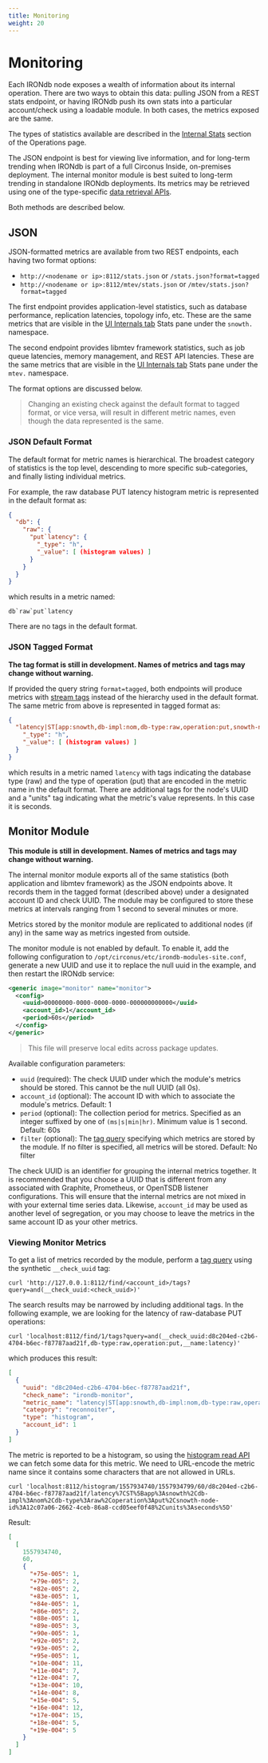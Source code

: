 ```yaml
---
title: Monitoring
weight: 20
---
```


# Monitoring

Each IRONdb node exposes a wealth of information about its internal operation.
There are two ways to obtain this data: pulling JSON from a REST stats
endpoint, or having IRONdb push its own stats into a particular account/check
using a loadable module. In both cases, the metrics exposed are the same.

The types of statistics available are described in the [Internal
Stats](/irondb/administration/operations/#stats) section of the Operations page.

The JSON endpoint is best for viewing live information, and
for long-term trending when IRONdb is part of a full Circonus Inside,
on-premises deployment. The internal monitor module is best suited to
long-term trending in standalone IRONdb deployments. Its metrics may be
retrieved using one of the type-specific [data retrieval
APIs](/irondb/api/data-retrieval/).

Both methods are described below.

## JSON

JSON-formatted metrics are available from two REST endpoints, each having two
format options:
* `http://<nodename or ip>:8112/stats.json` or `/stats.json?format=tagged`
* `http://<nodename or ip>:8112/mtev/stats.json` or `/mtev/stats.json?format=tagged`

The first endpoint provides application-level statistics, such as database
performance, replication latencies, topology info, etc. These are the same
metrics that are visible in the [UI Internals
tab](/irondb/administration/operations/#internals-tab) Stats pane under the `snowth.` namespace.

The second endpoint provides libmtev framework statistics, such as job queue
latencies, memory management, and REST API latencies. These are the same
metrics that are visible in the [UI Internals
tab](/irondb/administration/operations/#internals-tab) Stats pane under the `mtev.` namespace.

The format options are discussed below.

> Changing an existing check against the default format to tagged format, or
> vice versa, will result in different metric names, even though the data
> represented is the same.

### JSON Default Format

The default format for metric names is hierarchical. The broadest category of
statistics is the top level, descending to more specific sub-categories, and
finally listing individual metrics.

For example, the raw database PUT latency histogram metric
is represented in the default format as:

```json
{
  "db": {
    "raw": {
      "put`latency": {
        "_type": "h",
        "_value": [ (histogram values) ]
      }
    }
  }
}
```

which results in a metric named:

```
db`raw`put`latency
```

There are no tags in the default format.

### JSON Tagged Format

**The tag format is still in development. Names of metrics and tags may change
without warning.**

If provided the query string `format=tagged`, both endpoints will produce
metrics with [stream tags](/irondb/metric-names-tags-queries/) instead of the hierarchy used in the
default format. The same metric from above is represented in tagged format as:

```json
{
  "latency|ST[app:snowth,db-impl:nom,db-type:raw,operation:put,snowth-node-id:(node-uuid),units:seconds]": {
    "_type": "h",
    "_value": [ (histogram values) ]
  }
}
```

which results in a metric named `latency` with tags indicating the database
type (raw) and the type of operation (put) that are encoded in the metric name
in the default format. There are additional tags for the node's UUID and a
"units" tag indicating what the metric's value represents. In this case it is
seconds.

## Monitor Module

**This module is still in development. Names of metrics and tags may change
without warning.**

The internal monitor module exports all of the same statistics (both
application and libmtev framework) as the JSON endpoints above. It records them
in the tagged format (described above) under a designated account ID and check
UUID. The module may be configured to store these metrics at intervals ranging
from 1 second to several minutes or more.

Metrics stored by the monitor module are replicated to additional nodes (if
any) in the same way as metrics ingested from outside.

The monitor module is not enabled by default. To enable it, add the following
configuration to `/opt/circonus/etc/irondb-modules-site.conf`, generate a new UUID
and use it to replace the null uuid in the example, and then restart the
IRONdb service:

```xml
<generic image="monitor" name="monitor">
  <config>
    <uuid>00000000-0000-0000-0000-000000000000</uuid>
    <account_id>1</account_id>
    <period>60s</period>
  </config>
</generic>
```

> This file will preserve local edits across package updates.

Available configuration parameters:
 * `uuid` (required): The check UUID under which the module's metrics should be
   stored.  This cannot be the null UUID (all 0s).
 * `account_id` (optional): The account ID with which to associate the module's
   metrics. Default: 1
 * `period` (optional): The collection period for metrics. Specified as an
   integer suffixed by one of `(ms|s|min|hr)`. Minimum value is 1 second.
   Default: 60s
 * `filter` (optional): The [tag query](/irondb/metric-names-tags-queries/#tag-queries) specifying which metrics are stored by the module. If no filter is specified, all metrics will be stored. Default: No filter

The check UUID is an identifier for grouping the internal metrics together. It
is recommended that you choose a UUID that is different from any associated
with Graphite, Prometheus, or OpenTSDB listener configurations. This will
ensure that the internal metrics are not mixed in with your external time
series data. Likewise, `account_id` may be used as another level of
segregation, or you may choose to leave the metrics in the same account ID as
your other metrics.

### Viewing Monitor Metrics

To get a list of metrics recorded by the module, perform a
[tag query](/irondb/metric-names-tags-queries/#tag-queries) using the synthetic `__check_uuid` tag:

```
curl 'http://127.0.0.1:8112/find/<account_id>/tags?query=and(__check_uuid:<check_uuid>)'
```

The search results may be narrowed by including additional tags. In the
following example, we are looking for the latency of raw-database PUT
operations:

```
curl 'localhost:8112/find/1/tags?query=and(__check_uuid:d8c204ed-c2b6-4704-b6ec-f87787aad21f,db-type:raw,operation:put,__name:latency)'
```

which produces this result:

```json
[
  {
    "uuid": "d8c204ed-c2b6-4704-b6ec-f87787aad21f",
    "check_name": "irondb-monitor",
    "metric_name": "latency|ST[app:snowth,db-impl:nom,db-type:raw,operation:put,snowth-node-id:12c07a06-2662-4ceb-86a8-ccd05eef0f48,units:seconds]",
    "category": "reconnoiter",
    "type": "histogram",
    "account_id": 1
  }
]
```

The metric is reported to be a histogram, so using the [histogram read
API](/irondb/api/data-retrieval/) we can fetch some data for this metric. We need to
URL-encode the metric name since it contains some characters that are not
allowed in URLs.

```
curl 'localhost:8112/histogram/1557934740/1557934799/60/d8c204ed-c2b6-4704-b6ec-f87787aad21f/latency%7CST%5Bapp%3Asnowth%2Cdb-impl%3Anom%2Cdb-type%3Araw%2Coperation%3Aput%2Csnowth-node-id%3A12c07a06-2662-4ceb-86a8-ccd05eef0f48%2Cunits%3Aseconds%5D'
```

Result:

```json
[
  [
    1557934740,
    60,
    {
      "+75e-005": 1,
      "+79e-005": 2,
      "+82e-005": 2,
      "+83e-005": 1,
      "+84e-005": 1,
      "+86e-005": 2,
      "+88e-005": 1,
      "+89e-005": 3,
      "+90e-005": 1,
      "+92e-005": 2,
      "+93e-005": 2,
      "+95e-005": 1,
      "+10e-004": 11,
      "+11e-004": 7,
      "+12e-004": 7,
      "+13e-004": 10,
      "+14e-004": 8,
      "+15e-004": 5,
      "+16e-004": 12,
      "+17e-004": 15,
      "+18e-004": 5,
      "+19e-004": 5
    }
  ]
]
```

